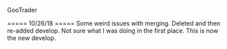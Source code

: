 GooTrader

===== 10/26/18 =====
Some weird issues with merging. Deleted and then re-added develop. Not sure what I was doing in the first place.
This is now the new develop.
